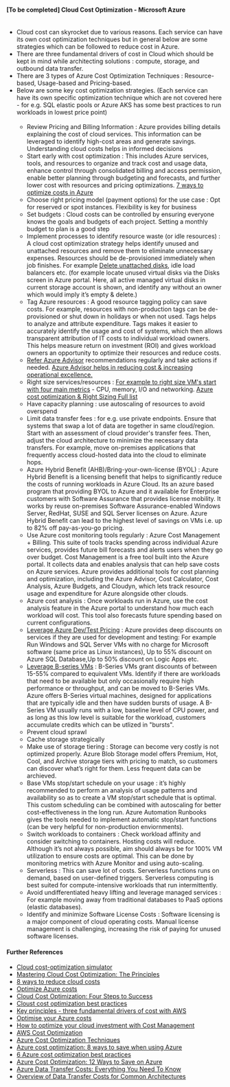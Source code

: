 #### [To be completed] Cloud Cost Optimization - Microsoft Azure <br/><br/>
* Cloud cost can skyrocket due to various reasons. Each service can have its own cost optimization techniques but in general below are some strategies which can be followed to reduce cost in Azure. <br/>
* There are three fundamental drivers of cost in Cloud which should be kept in mind while architecting solutions : compute, storage, and outbound data transfer. <br/>
* There are 3 types of Azure Cost Optimization Techniques : Resource-based, Usage-based and Pricing-based. <br/>
* Below are some key cost optimization strategies. (Each service can have its own specific optimization technique which are not covered here - for e.g. SQL elastic pools or Azure AKS has some best practices to run workloads in lowest price point) <br/><br/>
  * Review Pricing and Billing Information : Azure provides billing details explaining the cost of cloud services. This information can be leveraged to identify high-cost areas and generate savings. Understanding cloud costs helps in informed decisions <br/>
  * Start early with cost optimization : This includes Azure services, tools, and resources to organize and track cost and usage data, enhance control through consolidated billing and access permission, enable better planning through budgeting and forecasts, and further lower cost with resources and pricing optimizations. [7 ways to optimize costs in Azure](https://azure.microsoft.com/en-us/solutions/cost-optimization/#ways-to-optimize) <br/>
  * Choose right pricing model (payment options) for the use case : Opt for reserved or spot instances. Flexibility is key for business <br/>
  * Set budgets : Cloud costs can be controlled by ensuring everyone knows the goals and budgets of each project. Setting a monthly budget to plan is a good step <br/>
  * Implement processes to identify resource waste (or idle resources) : A cloud cost optimization strategy helps identify unused and unattached resources and remove them to eliminate unnecessary expenses. Resources should be de-provisioned immediately when job finishes. For example [Delete unattached disks](https://learn.microsoft.com/en-us/azure/virtual-machines/windows/find-unattached-disks), idle load balancers etc. (for example locate unused virtual disks via the Disks screen in Azure portal. Here, all active managed virtual disks in  current storage account is shown, and identify any without an owner which would imply it’s empty & delete.) <br/>
  * Tag Azure resources : A good resource tagging policy can save costs. For example, resources with non-production tags can be de-provisioned or shut down in holidays or when not used. Tags helps to analyze and attribute expenditure. Tags makes it easier to accurately identify the usage and cost of systems, which then allows transparent attribution of IT costs to individual workload owners. This helps measure return on investment (ROI) and gives workload owners an opportunity to optimize their resources and reduce costs. <br/>
  * [Refer Azure Advisor](https://azure.microsoft.com/en-us/products/advisor/#features) recommendations regularly and take actions if needed. [Azure Advisor helps in reducing cost & increasing operational excellence.](https://learn.microsoft.com/en-us/azure/advisor/advisor-overview)  <br/>
  * Right size services/resources : [For example to right size VM's start with four main metrics](https://learn.microsoft.com/en-us/azure/advisor/advisor-cost-recommendations) - CPU, memory, I/O and networking. [Azure cost optimization & Right Sizing Full list](https://learn.microsoft.com/en-us/azure/advisor/advisor-reference-cost-recommendations)<br/>
  * Have capacity planning : use autoscaling of resources to avoid overspend <br/>
  * Limit data transfer fees : for e.g. use private endpoints. Ensure that systems that swap a lot of data are together in same cloud/region. Start with an assessment of cloud provider's transfer fees. Then, adjust the cloud architecture to minimize the necessary data transfers. For example, move on-premises applications that frequently access cloud-hosted data into the cloud to eliminate hops.<br/>
  * Azure Hybrid Benefit (AHB)/Bring-your-own-license (BYOL) : Azure Hybrid Benefit is a licensing benefit that helps to significantly reduce the costs of running workloads in Azure Cloud. Its an azure based program that providing BYOL to Azure and it available for Enterprise customers with Software Assurance that provides license mobility. It works by reuse on-premises Software Assurance-enabled Windows Server, RedHat, SUSE and SQL Server licenses on Azure. Azure Hybrid Benefit can lead to the highest level of savings on VMs i.e. up to 82% off pay-as-you-go pricing. <br/>
  * Use Azure cost monitoring tools regularly : Azure Cost Management + Billing. This suite of tools tracks spending across individual Azure services, provides future bill forecasts and alerts users when they go over budget. Cost Management is a free tool built into the Azure portal. It collects data and enables analysis that can help save costs on Azure services. Azure provides additional tools for cost planning and optimization, including the Azure Advisor, Cost Calculator, Cost Analysis, Azure Budgets, and Cloudyn, which lets track resource usage and expenditure for Azure alongside other clouds. <br/>
  * Azure cost analysis : Once workloads run in Azure, use the cost analysis feature in the Azure portal to understand how much each workload will cost. This tool also forecasts future spending based on current configurations.<br/>
  * [Leverage Azure Dev/Test Pricing](https://azure.microsoft.com/en-us/pricing/dev-test/) :  Azure provides deep discounts on services if they are used for development and testing: For example Run Windows and SQL Server VMs with no charge for Microsoft software (same price as Linux instances), Up to 55% discount on Azure SQL Database,Up to 50% discount on Logic Apps etc. <br/>
  * [Leverage B-series VMs](https://learn.microsoft.com/en-us/azure/virtual-machines/sizes-b-series-burstable) : B-Series VMs grant discounts of between 15-55% compared to equivalent VMs. Identify if there are workloads that need to be available but only occasionally require high performance or throughput, and can be moved  to B-Series VMs. Azure offers B-Series virtual machines, designed for applications that are typically idle and then have sudden bursts of usage. A B-Series VM usually runs with a low, baseline level of CPU power, and as long as this low level is suitable for the workload, customers accumulate credits which can be utlized in "bursts".  <br/>
  * Prevent cloud sprawl <br/>
  * Cache storage strategically <br/>
  * Make use of storage tiering : Storage can become very costly is not optimized properly. Azure Blob Storage model offers Premium, Hot, Cool, and Archive storage tiers with pricing to match, so customers can discover what’s right for them. Less frequent data can be archieved.<br/>
  * Base VMs stop/start schedule on your usage : it’s highly recommended to perform an analysis of usage patterns and availability so as to create a VM stop/start schedule that is optimal. This custom scheduling can be combined with autoscaling for better cost-effectiveness in the long run.  Azure Automation Runbooks gives the tools needed to implement automatic stop/start functions (can be very helpful for non-production enviornments). <br/>
  * Switch workloads to containers : Check workload affinity and consider switching to containers. Hosting costs will reduce. Although it’s not always possible, aim should always be for 100% VM utilization to ensure costs are optimal. This can be done by monitoring metrics with Azure Monitor and using auto-scaling. <br/>
  * Serverless : This can save lot of costs. Serverless functions runs on demand, based on user-defined triggers. Serverless computing is best suited for compute-intensive workloads that run intermittently.<br/>
  * Avoid undifferentiated heavy lifting and leverage managed services : For example moving away from traditional databases to PaaS options (elastic databases). <br/>
  * Identify and minimize Software License Costs : Software licensing is a major component of cloud operating costs. Manual license management is challenging, increasing the risk of paying for unused software licenses. <br/>
  
  




#### Further References <br/>
* [Cloud cost-optimization simulator](https://www.mckinsey.com/capabilities/mckinsey-digital/our-insights/cloud-cost-optimization-simulator#)<br/>
* [Mastering Cloud Cost Optimization: The Principles](https://www.ibm.com/cloud/blog/mastering-cloud-cost-optimization-the-principles)<br/>
* [8 ways to reduce cloud costs](https://www.techtarget.com/searchcloudcomputing/feature/5-ways-to-reduce-cloud-costs)<br/>
* [Optimize Azure costs](https://azure.microsoft.com/en-us/solutions/cost-optimization/#tools)<br/>
* [Cloud Cost Optimization: Four Steps to Success](https://www.bmc.com/blogs/cloud-cost-optimization/)<br/>
* [Cloust cost optimization best practices](https://spot.io/resources/cloud-cost/cloud-cost-optimization-15-ways-to-optimize-your-cloud/#eliminate)<br/>
* [Key principles - three fundamental drivers of cost with AWS](https://docs.aws.amazon.com/whitepapers/latest/how-aws-pricing-works/key-principles.html)<br/>
* [Optimise your Azure costs](https://azure.microsoft.com/en-in/solutions/cost-optimization/)<br/>
* [How to optimize your cloud investment with Cost Management](https://learn.microsoft.com/en-us/azure/cost-management-billing/costs/cost-mgt-best-practices)<br/>
* [AWS Cost Optimization](https://wa.aws.amazon.com/wellarchitected/2020-07-02T19-33-23/wat.pillar.costOptimization.en.html)<br/>
* [Azure Cost Optimization Techniques](https://www.linkedin.com/pulse/azure-cost-optimization-techniques-dr-rabi-prasad-padhy?trk=pulse-article_more-articles_related-content-card)<br/>
* [Azure cost optimization: 8 ways to save when using Azure](https://www.nigelfrank.com/insights/8-ways-to-save-when-using-azure)<br/>
* [6 Azure cost optimization best practices](https://www.techtarget.com/searchcloudcomputing/tip/Implement-these-Azure-cost-optimization-best-practices)<br/>
* [Azure Cost Optimization: 12 Ways to Save on Azure](https://bluexp.netapp.com/blog/azure-cost-optimization-12-ways-to-save-on-azure-cvo-blg)<br/>
* [Azure Data Transfer Costs: Everything You Need To Know](https://cloudmonitor.ai/2021/08/azure-data-transfer-costs-everything-you-need-to-know/)<br/>
* [Overview of Data Transfer Costs for Common Architectures](https://aws.amazon.com/blogs/architecture/overview-of-data-transfer-costs-for-common-architectures/)<br/>
